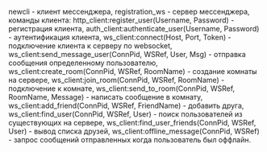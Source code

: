 newcli - клиент мессенджера, registration_ws - сервер мессенджера, команды клиента: http_client:register_user(Username, Password) - регистрация клиента, auth_client:authenticate_user(Username, Password) - аутентификация клиента, ws_client:connect(Host, Port, Token) - подключение клиента к серверу по websocket, ws_client:send_message_user(ConnPid, WSRef, User, Msg) - отправка сообщения определенному пользователю, ws_client:create_room(ConnPid, WSRef, RoomName) - создание комнаты на сервере, ws_client:join_room(ConnPid, WSRef, RoomName) - подключение к комнате, ws_client:send_to_room(ConnPid, WSRef, RoomName, Message) - написать сообщение в комнату, ws_client:add_friend(ConnPid, WSRef, FriendName) - добавить друга, ws_client:find_user(ConnPid, WSRef, User) - поиск пользователей из существующих на сервере, ws_client:find_user_friends(ConnPid, WSRef, User) - вывод списка друзей, ws_client:offline_message(ConnPid, WSRef) - запрос сообщений отправленных когда пользователь был оффлайн.
